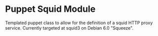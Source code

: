 Puppet Squid Module
===================

Templated puppet class to allow for the definition of a squid HTTP proxy service. Currently targeted at squid3 on Debian 6.0 "Squeeze".
